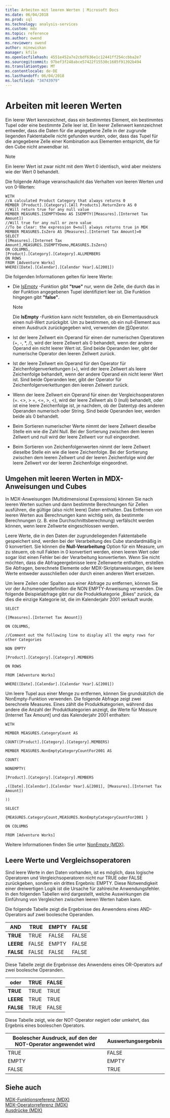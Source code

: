 ```yaml
---
title: Arbeiten mit leeren Werten | Microsoft Docs
ms.date: 06/04/2018
ms.prod: sql
ms.technology: analysis-services
ms.custom: mdx
ms.topic: reference
ms.author: owend
ms.reviewer: owend
author: minewiskan
manager: kfile
ms.openlocfilehash: 4551e452a7e2cbdf636e1c12441ff254ccbba2e7
ms.sourcegitcommit: 97bef3f248abce57422f15530c1685f91392b494
ms.translationtype: MT
ms.contentlocale: de-DE
ms.lasthandoff: 06/04/2018
ms.locfileid: "34743979"
---
```

# <a name="working-with-empty-values"></a>Arbeiten mit leeren Werten


  Ein leerer Wert kennzeichnet, dass ein bestimmtes Element, ein bestimmtes Tupel oder eine bestimmte Zelle leer ist. Ein leerer Zellenwert kennzeichnet entweder, dass die Daten für die angegebene Zelle in der zugrunde liegenden Faktentabelle nicht gefunden wurden, oder, dass das Tupel für die angegebene Zelle einer Kombination aus Elementen entspricht, die für den Cube nicht anwendbar ist.  
  
> [!NOTE]  
>  Ein leerer Wert ist zwar nicht mit dem Wert 0 identisch, wird aber meistens wie der Wert 0 behandelt.  
  
 Die folgende Abfrage veranschaulicht das Verhalten von leeren Werten und von 0-Werten:  
  
```  
WITH  
//A calculated Product Category that always returns 0  
MEMBER [Product].[Category].[All Products].ReturnZero AS 0  
//Will return true for any null value  
MEMBER MEASURES.ISEMPTYDemo AS ISEMPTY([Measures].[Internet Tax Amount])  
//Will true for any null or zero value  
//To be clear: the expression 0=null always returns true in MDX  
MEMBER MEASURES.IsZero AS [Measures].[Internet Tax Amount]=0  
SELECT  
{[Measures].[Internet Tax Amount],MEASURES.ISEMPTYDemo,MEASURES.IsZero}  
ON COLUMNS,  
[Product].[Category].[Category].ALLMEMBERS  
ON ROWS  
FROM [Adventure Works]  
WHERE([Date].[Calendar].[Calendar Year].&[2001])  
```  
  
 Die folgenden Informationen gelten für leere Werte:  
  
-   Die [IsEmpty](../mdx/isempty-mdx.md) -Funktion gibt **"true"** nur, wenn die Zelle, die durch das in der Funktion angegebenen Tupel identifiziert leer ist. Die Funktion hingegen gibt **"false"**.  
  
    > [!NOTE]  
    >  Die **IsEmpty** -Funktion kann nicht feststellen, ob ein Elementausdruck einen null-Wert zurückgibt. Um zu bestimmen, ob ein null-Element aus einem Ausdruck zurückgegeben wird, verwenden die [IS](../mdx/is-mdx.md)Operator.  
  
-   Ist der leere Zellwert ein Operand für einen der numerischen Operatoren (+, -, *, /), wird der leere Zellwert als 0 behandelt, wenn der andere Operand ein nicht leerer Wert ist. Sind beide Operanden leer, gibt der numerische Operator den leeren Zellwert zurück.  
  
-   Ist der leere Zellwert ein Operand für den Operator für Zeichenfolgenverkettungen (+), wird der leere Zellwert als leere Zeichenfolge behandelt, wenn der andere Operand ein nicht leerer Wert ist. Sind beide Operanden leer, gibt der Operator für Zeichenfolgenverkettungen den leeren Zellwert zurück.  
  
-   Wenn der leere Zellwert ein Operand für einen der Vergleichsoperatoren (=. <>, > =, \<=, >, <), wird der leere Zellwert als 0 (null) behandelt, oder ist eine leere Zeichenfolge ist, je nachdem, ob der Datentyp des anderen Operanden numerisch oder String. Sind beide Operanden leer, werden beide als 0 behandelt.  
  
-   Beim Sortieren numerischer Werte nimmt der leere Zellwert dieselbe Stelle ein wie die Zahl Null. Bei der Sortierung zwischen dem leeren Zellwert und null wird der leere Zellwert vor null eingeordnet.  
  
-   Beim Sortieren von Zeichenfolgenwerten nimmt der leere Zellwert dieselbe Stelle ein wie die leere Zeichenfolge. Bei der Sortierung zwischen dem leeren Zellwert und der leeren Zeichenfolge wird der leere Zellwert vor der leeren Zeichenfolge eingeordnet.  
  
## <a name="dealing-with-empty-values-in-mdx-statements-and-cubes"></a>Umgehen mit leeren Werten in MDX-Anweisungen und Cubes  
 In MDX-Anweisungen (Multidimensional Expressions) können Sie nach leeren Werten suchen und dann bestimmte Berechnungen für Zellen ausführen, die gültige (also nicht leere) Daten enthalten. Das Entfernen von leeren Werten aus Berechnungen kann wichtig sein, da bestimmte Berechnungen (z. B. eine Durchschnittsberechnung) verfälscht werden können, wenn leere Zellwerte eingeschlossen werden.  
  
 Leere Werte, die in den Daten der zugrundeliegenden Faktentabelle gespeichert sind, werden bei der Verarbeitung des Cube standardmäßig in 0 konvertiert. Sie können die **Null-Verarbeitung** Option für ein Measure, um zu steuern, ob null Fakten in 0 konvertiert werden, einen leeren Wert oder sogar löst einen Fehler bei der Verarbeitung konvertierten. Wenn Sie nicht möchten, dass die Abfrageergebnisse leere Zellenwerte enthalten, erstellen Sie Abfragen, berechnete Elemente oder MDX-Skriptanweisungen, die leere Werte entweder ausschließen oder durch einen anderen Wert ersetzen.  
  
 Um leere Zeilen oder Spalten aus einer Abfrage zu entfernen, können Sie vor der Achsmengendefinition die NON EMPTY-Anweisung verwenden. Die folgende Beispielabfrage gibt nur die Produktkategorie „Bikes“ zurück, da dies die einzige Kategorie ist, die im Kalenderjahr 2001 verkauft wurde.  
  
 `SELECT`  
  
 `{[Measures].[Internet Tax Amount]}`  
  
 `ON COLUMNS,`  
  
 `//Comment out the following line to display all the empty rows for other Categories`  
  
 `NON EMPTY`  
  
 `[Product].[Category].[Category].MEMBERS`  
  
 `ON ROWS`  
  
 `FROM [Adventure Works]`  
  
 `WHERE([Date].[Calendar].[Calendar Year].&[2001])`  
  
 Um leere Tupel aus einer Menge zu entfernen, können Sie grundsätzlich die NonEmpty-Funktion verwenden. Die folgende Abfrage zeigt zwei berechnete Measures. Eines zählt die Produktkategorien, während das andere die Anzahl der Produktkategorien anzeigt, die Werte für Measure [Internet Tax Amount] und das Kalenderjahr 2001 enthalten:  
  
 `WITH`  
  
 `MEMBER MEASURES.CategoryCount AS`  
  
 `COUNT([Product].[Category].[Category].MEMBERS)`  
  
 `MEMBER MEASURES.NonEmptyCategoryCountFor2001 AS`  
  
 `COUNT(`  
  
 `NONEMPTY(`  
  
 `[Product].[Category].[Category].MEMBERS`  
  
 `,([Date].[Calendar].[Calendar Year].&[2001], [Measures].[Internet Tax Amount])`  
  
 `))`  
  
 `SELECT`  
  
 `{MEASURES.CategoryCount,MEASURES.NonEmptyCategoryCountFor2001 }`  
  
 `ON COLUMNS`  
  
 `FROM [Adventure Works]`  
  
 Weitere Informationen finden Sie unter [NonEmpty &#40;MDX&#41;](../mdx/nonempty-mdx.md).  
  
## <a name="empty-values-and-comparison-operators"></a>Leere Werte und Vergleichsoperatoren  
 Sind leere Werte in den Daten vorhanden, ist es möglich, dass logische Operatoren und Vergleichsoperatoren nicht nur TRUE oder FALSE zurückgeben, sondern ein drittes Ergebnis: EMPTY. Diese Notwendigkeit einer dreiwertigen Logik ist die Ursache für zahlreiche Anwendungsfehler. In den folgenden Tabellen wird dargestellt, welche Auswirkungen die Einführung von Vergleichen zwischen leeren Werten haben kann.  
  
 Die folgende Tabelle zeigt die Ergebnisse des Anwendens eines AND-Operators auf zwei boolesche Operanden.  
  
|AND|TRUE|EMPTY|FALSE|  
|---------|----------|-----------|-----------|  
|**TRUE**|TRUE|FALSE|FALSE|  
|**LEERE**|FALSE|EMPTY|FALSE|  
|**FALSE**|FALSE|FALSE|FALSE|  
  
 Diese Tabelle zeigt die Ergebnisse des Anwendens eines OR-Operators auf zwei boolesche Operanden.  
  
|oder|TRUE|FALSE|  
|--------|----------|-----------|  
|**TRUE**|TRUE|TRUE|  
|**LEERE**|TRUE|TRUE|  
|**FALSE**|TRUE|FALSE|  
  
 Diese Tabelle zeigt, wie der NOT-Operator negiert oder umkehrt, das Ergebnis eines booleschen Operators.  
  
|Boolescher Ausdruck, auf den der NOT-Operator angewendet wird|Auswertungsergebnis|  
|-------------------------------------------------------------|------------------|  
|TRUE|FALSE|  
|EMPTY|EMPTY|  
|FALSE|TRUE|  
  
## <a name="see-also"></a>Siehe auch  
 [MDX-Funktionsreferenz &#40;MDX&#41;](../mdx/mdx-function-reference-mdx.md)   
 [MDX-Operatorreferenz &#40;MDX&#41;](../mdx/mdx-operator-reference-mdx.md)   
 [Ausdrücke &#40;MDX&#41;](../mdx/expressions-mdx.md)  
  
  
